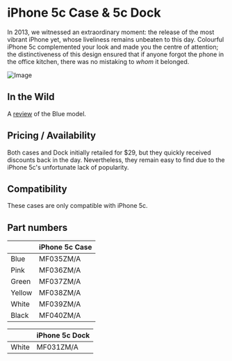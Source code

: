 # iPhone 5c Case & 5c Dock

In 2013, we witnessed an extraordinary moment: the release of the most vibrant iPhone yet, whose liveliness remains unbeaten to this day. Colourful iPhone 5c complemented your look and made you the centre of attention; the distinctiveness of this design ensured that if anyone forgot the phone in the office kitchen, there was no mistaking to _whom_ it belonged.

![Image](/assets/2013_5c.webp)

## In the Wild

A [review](https://www.imore.com/iphone-5c-case-review) of the Blue model.

## Pricing / Availability

Both cases and Dock initially retailed for $29, but they quickly received discounts back in the day. Nevertheless, they remain easy to find due to the iPhone 5c's unfortunate lack of popularity.

## Compatibility

These cases are only compatible with iPhone 5c.

## Part numbers

|        | iPhone 5c Case |
| ------ | -------------- |
| Blue   | MF035ZM/A      |
| Pink   | MF036ZM/A      |
| Green  | MF037ZM/A      |
| Yellow | MF038ZM/A      |
| White  | MF039ZM/A      |
| Black  | MF040ZM/A      |

|       | iPhone 5c Dock |
| ----- | -------------- |
| White | MF031ZM/A      |
